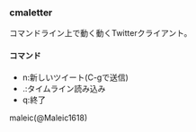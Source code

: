 ### cmaletter
コマンドライン上で動く動くTwitterクライアント。

#### コマンド
- n:新しいツイート(C-gで送信)
- .:タイムライン読み込み
- q:終了

maleic(@Maleic1618)